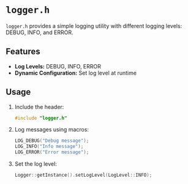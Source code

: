 # `logger.h`

`logger.h` provides a simple logging utility with different logging levels: DEBUG, INFO, and ERROR.

## Features

- **Log Levels:** DEBUG, INFO, ERROR
- **Dynamic Configuration:** Set log level at runtime

## Usage

1. Include the header:
    ```cpp
    #include "logger.h"
    ```

2. Log messages using macros:
    ```cpp
    LOG_DEBUG("Debug message");
    LOG_INFO("Info message");
    LOG_ERROR("Error message");
    ```

3. Set the log level:
    ```cpp
    Logger::getInstance().setLogLevel(LogLevel::INFO);
    ```
